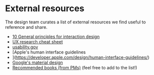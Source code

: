 # External resources

The design team curates a list of external resources we find useful to reference and share.

- [10 General principles for interaction design](https://www.interaction-design.org/literature/article/heuristic-evaluation-how-to-conduct-a-heuristic-evaluation)
- [UX research cheat sheet](https://www.nngroup.com/articles/ux-research-cheat-sheet/)
- [usability.gov](https://www.usability.gov/)
- [Apple's human interface guidelines
- ](https://developer.apple.com/design/human-interface-guidelines/)
- [Google's material design](https://material.io/design/)
- [Recommended books (from PMs)](../../../product/onboarding/recommended_reading.md) (feel free to add to the list!)
